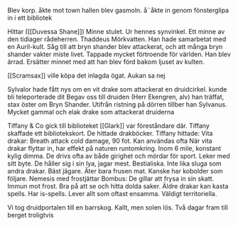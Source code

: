 Blev korp. åkte mot town hallen
blev gasmoln. å¨åkte in genom fönsterglipa in i ett bibliotek


Hittar  ([[Duvessa Shane]])
Minne stulet. Ur hennes synvinkel. Ett minne av den tidiager rådeherren. Thaddeus Mörkvatten. Han hade samarbetat med en Auril-kult. Såg till att bryn shander blev attackerat, och att många bryn shander vakter miste livet. Tappade mycket förtroende för världen. Han blev ärrad.
Ersätter minnet med  att han blev förd bakom ljuset av kulten.


[[Scramsax]] ville köpa det inlagda ögat. Aukan sa nej


Sylvalor hade fått nys om en vit drake som attackerat en druidcirkel. kunde bli teleporterade dit
Begav oss till druiden (Herr Ekengren, alv) han träffat, stax öster om Bryn Shander. Utifrån ristning på dörren tillber han Sylvanus.
Mycket gammal och elak drake som attackerat druiderna


Tiffany & Co gick till biblioteket
[[Glark]] var föreståndare där. Tiffany skaffade ett bibliotekskort.
De hittade drakböcker.
Tiffany hittade: Vita drakar: Breath attack cold damage, 90 fot. Kan användas ofta
När vita drakar flyttar in, har effekt på naturen runtomkring. Inom 6 mile, konstant kylig dimma.
De drivs ofta av både girighet och mördar för sport. Leker med sitt byte. De håller sig i sin lya, jagar mest. Bestialiska. Inte lika sluga som andra drakar. Bäst jägare. Äter bara frusen mat.
Kanske har kobolder som följare. Nemesis med frostjättar
Bombus: De gillar att frysa in sin skatt. Immun mot frost. Bra på att se och hitta dolda saker. Äldre drakar kan kasta spells. Har is-spells. Lever allt som oftast ensamma. Väldigt territoriella.

Vi tog druidportalen till en barrskog. Kallt, men solen lös. Två dagar fram till berget troligtvis